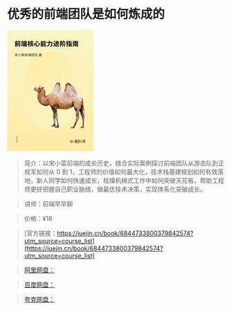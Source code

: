 # 优秀的前端团队是如何炼成的

![img](../../assets/16b02e4045bfca49~tplv-t2oaga2asx-no-mark_280_280_200_280.png)

> 简介：以宋小菜前端的成长历史，结合实际案例探讨前端团队从游击队到正规军如何从 0 到 1，工程师的价值如何最大化，技术栈基建规划如何有效落地，新人同学如何快速成长，枯燥机械式工作中如何突破天花板，帮助工程师更好把握自己职业脉络，做最优技术决策，实现体系化突破成长。

> 讲师：前端早早聊

> 价格：¥18

> [官方链接：https://juejin.cn/book/6844733800379842574?utm_source=course_list](https://juejin.cn/book/6844733800379842574?utm_source=course_list)

> [阿里网盘：]()

> [百度网盘：]()

> [夸克网盘：]()
